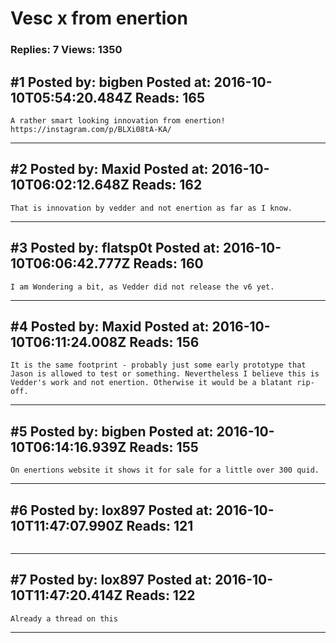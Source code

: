 # Vesc x from enertion

### Replies: 7 Views: 1350

## \#1 Posted by: bigben Posted at: 2016-10-10T05:54:20.484Z Reads: 165

```
A rather smart looking innovation from enertion!
https://instagram.com/p/BLXi08tA-KA/
```

---
## \#2 Posted by: Maxid Posted at: 2016-10-10T06:02:12.648Z Reads: 162

```
That is innovation by vedder and not enertion as far as I know.
```

---
## \#3 Posted by: flatsp0t Posted at: 2016-10-10T06:06:42.777Z Reads: 160

```
I am Wondering a bit, as Vedder did not release the v6 yet.
```

---
## \#4 Posted by: Maxid Posted at: 2016-10-10T06:11:24.008Z Reads: 156

```
It is the same footprint - probably just some early prototype that Jason is allowed to test or something. Nevertheless I believe this is Vedder's work and not enertion. Otherwise it would be a blatant rip-off.
```

---
## \#5 Posted by: bigben Posted at: 2016-10-10T06:14:16.939Z Reads: 155

```
On enertions website it shows it for sale for a little over 300 quid.
```

---
## \#6 Posted by: lox897 Posted at: 2016-10-10T11:47:07.990Z Reads: 121

```

```

---
## \#7 Posted by: lox897 Posted at: 2016-10-10T11:47:20.414Z Reads: 122

```
Already a thread on this
```

---
